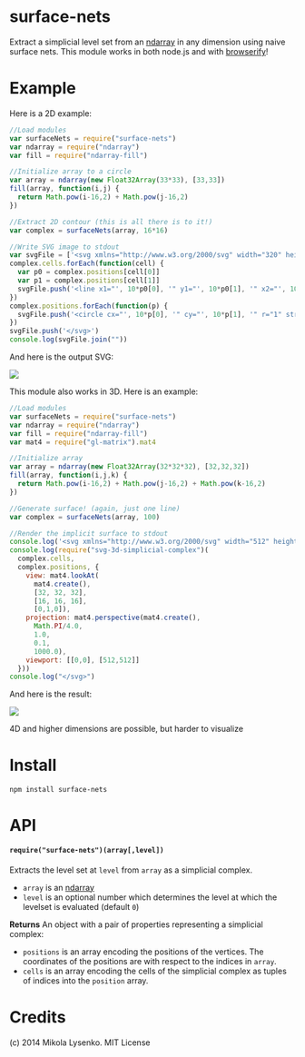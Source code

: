 surface-nets
============
Extract a simplicial level set from an [ndarray](https://github.com/mikolalysenko/ndarray) in any dimension using naive surface nets.  This module works in both node.js and with [browserify](http://browserify.org/)!

# Example

Here is a 2D example:

```javascript
//Load modules
var surfaceNets = require("surface-nets")
var ndarray = require("ndarray")
var fill = require("ndarray-fill")

//Initialize array to a circle
var array = ndarray(new Float32Array(33*33), [33,33])
fill(array, function(i,j) {
  return Math.pow(i-16,2) + Math.pow(j-16,2)
})

//Extract 2D contour (this is all there is to it!)
var complex = surfaceNets(array, 16*16)

//Write SVG image to stdout
var svgFile = ['<svg xmlns="http://www.w3.org/2000/svg" width="320" height="320">']
complex.cells.forEach(function(cell) {
  var p0 = complex.positions[cell[0]]
  var p1 = complex.positions[cell[1]]
  svgFile.push('<line x1="', 10*p0[0], '" y1="', 10*p0[1], '" x2="', 10*p1[0], '" y2="', 10*p1[1], '" stroke="red" stroke-width="1" />')
})
complex.positions.forEach(function(p) {
  svgFile.push('<circle cx="', 10*p[0], '" cy="', 10*p[1], '" r="1" stroke="black" stroke-width="0.1" fill="black" />')
})
svgFile.push('</svg>')
console.log(svgFile.join(""))
```

And here is the output SVG:

<img src="https://mikolalysenko.github.io/surface-nets/example/2d.svg">

This module also works in 3D.  Here is an example:

```javascript
//Load modules
var surfaceNets = require("surface-nets")
var ndarray = require("ndarray")
var fill = require("ndarray-fill")
var mat4 = require("gl-matrix").mat4

//Initialize array
var array = ndarray(new Float32Array(32*32*32), [32,32,32])
fill(array, function(i,j,k) {
  return Math.pow(i-16,2) + Math.pow(j-16,2) + Math.pow(k-16,2)
})

//Generate surface! (again, just one line)
var complex = surfaceNets(array, 100)

//Render the implicit surface to stdout
console.log('<svg xmlns="http://www.w3.org/2000/svg" width="512" height="512" version="1.1">')
console.log(require("svg-3d-simplicial-complex")(
  complex.cells, 
  complex.positions, {
    view: mat4.lookAt(
      mat4.create(), 
      [32, 32, 32], 
      [16, 16, 16], 
      [0,1,0]),
    projection: mat4.perspective(mat4.create(),
      Math.PI/4.0,
      1.0,
      0.1,
      1000.0),
    viewport: [[0,0], [512,512]]
  }))
console.log("</svg>")
```

And here is the result:

<img src="https://mikolalysenko.github.io/surface-nets/example/3d.svg">

4D and higher dimensions are possible, but harder to visualize

# Install

```
npm install surface-nets
```

# API

#### `require("surface-nets")(array[,level])`
Extracts the level set at `level` from `array` as a simplicial complex.

* `array` is an [ndarray](https://github.com/mikolalysenko/ndarray)
* `level` is an optional number which determines the level at which the levelset is evaluated (default `0`)

**Returns** An object with a pair of properties representing a simplicial complex:

* `positions` is an array encoding the positions of the vertices.  The coordinates of the positions are with respect to the indices in `array`.
* `cells` is an array encoding the cells of the simplicial complex as tuples of indices into the `position` array.

# Credits
(c) 2014 Mikola Lysenko. MIT License